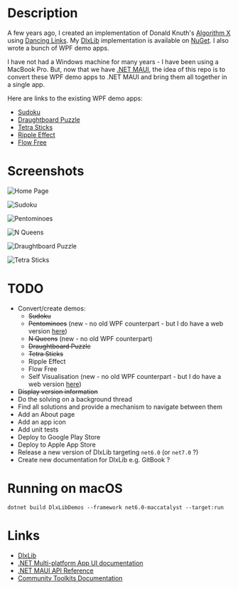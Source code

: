 # Description

A few years ago, I created an implementation of
Donald Knuth's [Algorithm X](https://en.wikipedia.org/wiki/Knuth%27s_Algorithm_X)
using [Dancing Links](https://en.wikipedia.org/wiki/Dancing_Links).
My [DlxLib](https://github.com/taylorjg/DlxLib) implementation is available on [NuGet](https://www.nuget.org/packages/DlxLib).
I also wrote a bunch of WPF demo apps.

I have not had a Windows machine for many years - I have been using a MacBook Pro.
But, now that we have [.NET MAUI](https://learn.microsoft.com/en-us/dotnet/maui),
the idea of this repo is to convert these WPF demo apps to .NET MAUI and bring them all together in a single app.

Here are links to the existing WPF demo apps:

* [Sudoku](https://github.com/taylorjg/SudokuDlx)
* [Draughtboard Puzzle](https://github.com/taylorjg/DlxLib/tree/master/DlxLibDemo3)
* [Tetra Sticks](https://github.com/taylorjg/TetraSticks)
* [Ripple Effect](https://github.com/taylorjg/RippleEffectDlx)
* [Flow Free](https://github.com/taylorjg/FlowFreeSolverWpf)

# Screenshots

![Home Page](screenshots/home-page.png)

![Sudoku](screenshots/sudoku.png)

![Pentominoes](screenshots/pentominoes.png)

![N Queens](screenshots/nqueens.png)

![Draughtboard Puzzle](screenshots/draughtboard-puzzle.png)

![Tetra Sticks](screenshots/tetrasticks.png)

# TODO

* Convert/create demos:
  * ~~Sudoku~~
  * ~~Pentominoes~~ (new - no old WPF counterpart - but I do have a web version [here](https://github.com/taylorjg/pentominoes))
  * ~~N Queens~~ (new - no old WPF counterpart)
  * ~~Draughtboard Puzzle~~
  * ~~Tetra Sticks~~
  * Ripple Effect
  * Flow Free
  * Self Visualisation (new - no old WPF counterpart - but I do have a web version [here](https://github.com/taylorjg/dlxlib-self-visualisation))
* ~~Display version information~~
* Do the solving on a background thread
* Find all solutions and provide a mechanism to navigate between them
* Add an About page
* Add an app icon
* Add unit tests
* Deploy to Google Play Store
* Deploy to Apple App Store
* Release a new version of DlxLib targeting `net6.0` (or `net7.0` ?)
* Create new documentation for DlxLib e.g. GitBook ?

# Running on macOS

```
dotnet build DlxLibDemos --framework net6.0-maccatalyst --target:run
```

# Links

* [DlxLib](https://github.com/taylorjg/DlxLib)
* [.NET Multi-platform App UI documentation](https://learn.microsoft.com/en-us/dotnet/maui/)
* [.NET MAUI API Reference](https://learn.microsoft.com/en-us/dotnet/api/?view=net-maui-6.0)
* [Community Toolkits Documentation](https://learn.microsoft.com/en-us/dotnet/communitytoolkit/)
